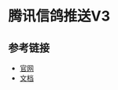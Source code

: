 # 腾讯信鸽推送V3



## 参考链接

- [官网](http://xg.qq.com)
- [文档](http://developer.xg.qq.com/index.php/Rest_API)
